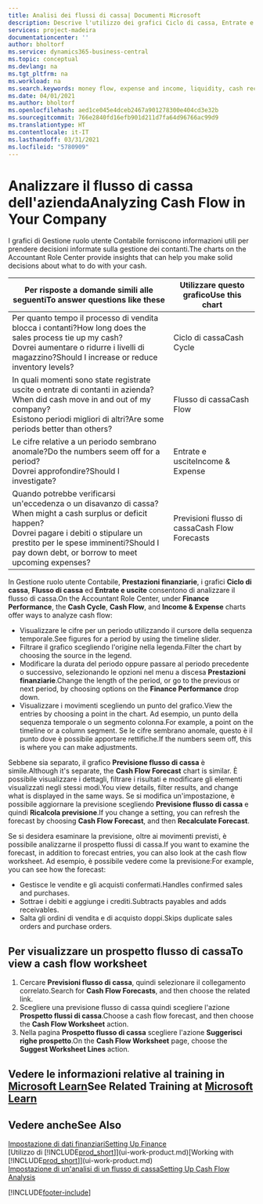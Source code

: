 ```yaml
---
title: Analisi dei flussi di cassa| Documenti Microsoft
description: Descrive l'utilizzo dei grafici Ciclo di cassa, Entrate e uscite, Flusso di cassa e Previsione flusso di cassa per analizzare i flussi di denaro passati e futuri in entrata e in uscita dalla società.
services: project-madeira
documentationcenter: ''
author: bholtorf
ms.service: dynamics365-business-central
ms.topic: conceptual
ms.devlang: na
ms.tgt_pltfrm: na
ms.workload: na
ms.search.keywords: money flow, expense and income, liquidity, cash receipts minus cash payments, Cartera
ms.date: 04/01/2021
ms.author: bholtorf
ms.openlocfilehash: aed1ce045e4dceb2467a901278300e404cd3e32b
ms.sourcegitcommit: 766e2840fd16efb901d211d7fa64d96766ac99d9
ms.translationtype: HT
ms.contentlocale: it-IT
ms.lasthandoff: 03/31/2021
ms.locfileid: "5780909"
---
```

# <a name="analyzing-cash-flow-in-your-company"></a><span data-ttu-id="d4ec7-103">Analizzare il flusso di cassa dell'azienda</span><span class="sxs-lookup"><span data-stu-id="d4ec7-103">Analyzing Cash Flow in Your Company</span></span>
<span data-ttu-id="d4ec7-104">I grafici di Gestione ruolo utente Contabile forniscono informazioni utili per prendere decisioni informate sulla gestione dei contanti.</span><span class="sxs-lookup"><span data-stu-id="d4ec7-104">The charts on the Accountant Role Center provide insights that can help you make solid decisions about what to do with your cash.</span></span>  

| <span data-ttu-id="d4ec7-105">Per risposte a domande simili alle seguenti</span><span class="sxs-lookup"><span data-stu-id="d4ec7-105">To answer questions like these</span></span> | <span data-ttu-id="d4ec7-106">Utilizzare questo grafico</span><span class="sxs-lookup"><span data-stu-id="d4ec7-106">Use this chart</span></span> |
| --- | --- |
| <span data-ttu-id="d4ec7-107">Per quanto tempo il processo di vendita blocca i contanti?</span><span class="sxs-lookup"><span data-stu-id="d4ec7-107">How long does the sales process tie up my cash?</span></span></br> <span data-ttu-id="d4ec7-108">Dovrei aumentare o ridurre i livelli di magazzino?</span><span class="sxs-lookup"><span data-stu-id="d4ec7-108">Should I increase or reduce inventory levels?</span></span> |<span data-ttu-id="d4ec7-109">Ciclo di cassa</span><span class="sxs-lookup"><span data-stu-id="d4ec7-109">Cash Cycle</span></span> |
| <span data-ttu-id="d4ec7-110">In quali momenti sono state registrate uscite o entrate di contanti in azienda?</span><span class="sxs-lookup"><span data-stu-id="d4ec7-110">When did cash move in and out of my company?</span></span></br> <span data-ttu-id="d4ec7-111">Esistono periodi migliori di altri?</span><span class="sxs-lookup"><span data-stu-id="d4ec7-111">Are some periods better than others?</span></span> |<span data-ttu-id="d4ec7-112">Flusso di cassa</span><span class="sxs-lookup"><span data-stu-id="d4ec7-112">Cash Flow</span></span> |
| <span data-ttu-id="d4ec7-113">Le cifre relative a un periodo sembrano anomale?</span><span class="sxs-lookup"><span data-stu-id="d4ec7-113">Do the numbers seem off for a period?</span></span></br> <span data-ttu-id="d4ec7-114">Dovrei approfondire?</span><span class="sxs-lookup"><span data-stu-id="d4ec7-114">Should I investigate?</span></span> |<span data-ttu-id="d4ec7-115">Entrate e uscite</span><span class="sxs-lookup"><span data-stu-id="d4ec7-115">Income & Expense</span></span> |
| <span data-ttu-id="d4ec7-116">Quando potrebbe verificarsi un'eccedenza o un disavanzo di cassa?</span><span class="sxs-lookup"><span data-stu-id="d4ec7-116">When might a cash surplus or deficit happen?</span></span></br> <span data-ttu-id="d4ec7-117">Dovrei pagare i debiti o stipulare un prestito per le spese imminenti?</span><span class="sxs-lookup"><span data-stu-id="d4ec7-117">Should I pay down debt, or borrow to meet upcoming expenses?</span></span> |<span data-ttu-id="d4ec7-118">Previsioni flusso di cassa</span><span class="sxs-lookup"><span data-stu-id="d4ec7-118">Cash Flow Forecasts</span></span> |

<span data-ttu-id="d4ec7-119">In Gestione ruolo utente Contabile, **Prestazioni finanziarie**, i grafici **Ciclo di cassa**, **Flusso di cassa** ed **Entrate e uscite** consentono di analizzare il flusso di cassa.</span><span class="sxs-lookup"><span data-stu-id="d4ec7-119">On the Accountant Role Center, under **Finance Performance**, the **Cash Cycle**, **Cash Flow**, and **Income & Expense** charts offer ways to analyze cash flow:</span></span>  

* <span data-ttu-id="d4ec7-120">Visualizzare le cifre per un periodo utilizzando il cursore della sequenza temporale.</span><span class="sxs-lookup"><span data-stu-id="d4ec7-120">See figures for a period by using the timeline slider.</span></span>  
* <span data-ttu-id="d4ec7-121">Filtrare il grafico scegliendo l'origine nella legenda.</span><span class="sxs-lookup"><span data-stu-id="d4ec7-121">Filter the chart by choosing the source in the legend.</span></span>  
* <span data-ttu-id="d4ec7-122">Modificare la durata del periodo oppure passare al periodo precedente o successivo, selezionando le opzioni nel menu a discesa **Prestazioni finanziarie**.</span><span class="sxs-lookup"><span data-stu-id="d4ec7-122">Change the length of the period, or go to the previous or next period, by choosing options on the **Finance Performance** drop down.</span></span>  
* <span data-ttu-id="d4ec7-123">Visualizzare i movimenti scegliendo un punto del grafico.</span><span class="sxs-lookup"><span data-stu-id="d4ec7-123">View the entries by choosing a point in the chart.</span></span> <span data-ttu-id="d4ec7-124">Ad esempio, un punto della sequenza temporale o un segmento colonna.</span><span class="sxs-lookup"><span data-stu-id="d4ec7-124">For example, a point on the timeline or a column segment.</span></span> <span data-ttu-id="d4ec7-125">Se le cifre sembrano anomale, questo è il punto dove è possibile apportare rettifiche.</span><span class="sxs-lookup"><span data-stu-id="d4ec7-125">If the numbers seem off, this is where you can make adjustments.</span></span>  

<span data-ttu-id="d4ec7-126">Sebbene sia separato, il grafico **Previsione flusso di cassa** è simile.</span><span class="sxs-lookup"><span data-stu-id="d4ec7-126">Although it's separate, the **Cash Flow Forecast** chart is similar.</span></span> <span data-ttu-id="d4ec7-127">È possibile visualizzare i dettagli, filtrare i risultati e modificare gli elementi visualizzati negli stessi modi.</span><span class="sxs-lookup"><span data-stu-id="d4ec7-127">You view details, filter results, and change what is displayed in the same ways.</span></span> <span data-ttu-id="d4ec7-128">Se si modifica un'impostazione, è possibile aggiornare la previsione scegliendo **Previsione flusso di cassa** e quindi **Ricalcola previsione**.</span><span class="sxs-lookup"><span data-stu-id="d4ec7-128">If you change a setting, you can refresh the forecast by choosing **Cash Flow Forecast**, and then **Recalculate Forecast**.</span></span>

<span data-ttu-id="d4ec7-129">Se si desidera esaminare la previsione, oltre ai movimenti previsti, è possibile analizzarne il prospetto flussi di cassa.</span><span class="sxs-lookup"><span data-stu-id="d4ec7-129">If you want to examine the forecast, in addition to forecast entries, you can also look at the cash flow worksheet.</span></span> <span data-ttu-id="d4ec7-130">Ad esempio, è possibile vedere come la previsione:</span><span class="sxs-lookup"><span data-stu-id="d4ec7-130">For example, you can see how the forecast:</span></span>

* <span data-ttu-id="d4ec7-131">Gestisce le vendite e gli acquisti confermati.</span><span class="sxs-lookup"><span data-stu-id="d4ec7-131">Handles confirmed sales and purchases.</span></span>  
* <span data-ttu-id="d4ec7-132">Sottrae i debiti e aggiunge i crediti.</span><span class="sxs-lookup"><span data-stu-id="d4ec7-132">Subtracts payables and adds receivables.</span></span>  
* <span data-ttu-id="d4ec7-133">Salta gli ordini di vendita e di acquisto doppi.</span><span class="sxs-lookup"><span data-stu-id="d4ec7-133">Skips duplicate sales orders and purchase orders.</span></span>  

## <a name="to-view-a-cash-flow-worksheet"></a><span data-ttu-id="d4ec7-134">Per visualizzare un prospetto flusso di cassa</span><span class="sxs-lookup"><span data-stu-id="d4ec7-134">To view a cash flow worksheet</span></span>
1. <span data-ttu-id="d4ec7-135">Cercare **Previsioni flusso di cassa**, quindi selezionare il collegamento correlato.</span><span class="sxs-lookup"><span data-stu-id="d4ec7-135">Search for **Cash Flow Forecasts**, and then choose the related link.</span></span>  
2. <span data-ttu-id="d4ec7-136">Scegliere una previsione flusso di cassa quindi scegliere l'azione **Prospetto flussi di cassa**.</span><span class="sxs-lookup"><span data-stu-id="d4ec7-136">Choose a cash flow forecast, and then choose the **Cash Flow Worksheet** action.</span></span>  
3. <span data-ttu-id="d4ec7-137">Nella pagina **Prospetto flusso di cassa** scegliere l'azione **Suggerisci righe prospetto**.</span><span class="sxs-lookup"><span data-stu-id="d4ec7-137">On the **Cash Flow Worksheet** page, choose the **Suggest Worksheet Lines** action.</span></span>  

## <a name="see-related-training-at-microsoft-learn"></a><span data-ttu-id="d4ec7-138">Vedere le informazioni relative al training in [Microsoft Learn](/learn/modules/forecast-cash-flow-dynamics-365-business-central/index)</span><span class="sxs-lookup"><span data-stu-id="d4ec7-138">See Related Training at [Microsoft Learn](/learn/modules/forecast-cash-flow-dynamics-365-business-central/index)</span></span>

## <a name="see-also"></a><span data-ttu-id="d4ec7-139">Vedere anche</span><span class="sxs-lookup"><span data-stu-id="d4ec7-139">See Also</span></span>
[<span data-ttu-id="d4ec7-140">Impostazione di dati finanziari</span><span class="sxs-lookup"><span data-stu-id="d4ec7-140">Setting Up Finance</span></span>](finance-setup-finance.md)  
<span data-ttu-id="d4ec7-141">[Utilizzo di [!INCLUDE[prod_short](includes/prod_short.md)]](ui-work-product.md)</span><span class="sxs-lookup"><span data-stu-id="d4ec7-141">[Working with [!INCLUDE[prod_short](includes/prod_short.md)]](ui-work-product.md)</span></span>  
[<span data-ttu-id="d4ec7-142">Impostazione di un'analisi di un flusso di cassa</span><span class="sxs-lookup"><span data-stu-id="d4ec7-142">Setting Up Cash Flow Analysis</span></span>](finance-setup-cash-flow-analyses.md)  


[!INCLUDE[footer-include](includes/footer-banner.md)]